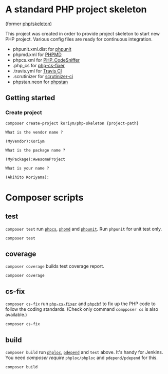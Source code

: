 # A standard PHP project skeleton
(former [php/skeleton](https://packagist.org/packages/php/skeleton))

This project was created in order to provide project skeleton to start new PHP project.
Various config files are ready for continuous integration.

 * phpunit.xml.dist for [phpunit](http://phpunit.de/manual/current/en/index.html)
 * phpmd.xml for [PHPMD](https://phpmd.org)
 * phpcs.xml for [PHP_CodeSniffer](https://github.com/squizlabs/PHP_CodeSniffer/wiki)
 * .php_cs for [php-cs-fixer](https://github.com/FriendsOfPHP/PHP-CS-Fixer)
 * .travis.yml for [Travis CI](https://travis-ci.org/)
 * .scrutinizer for [scrutinizer-ci](https://scrutinizer-ci.com/)
 * phpstan.neon for [phpstan](https://github.com/phpstan/phpstan)
 
## Getting started

### Create project

    
```
composer create-project koriym/php-skeleton {project-path}

What is the vendor name ?

(MyVendor):Koriym

What is the package name ?

(MyPackage):AwesomeProject

What is your name ?

(Akihito Koriyama):
```

# Composer scripts

## test

`composer test` run [`phpcs`](https://github.com/squizlabs/PHP_CodeSniffer), [`phpmd`](https://github.com/phpmd/phpmd) and [`phpunit`](https://github.com/sebastianbergmann/phpunit). Run `phpunit` for unit test only.

```
composer test
```

## coverage

`composer coverage` builds test coverage report.

```
composer coverage
```
## cs-fix

`composer cs-fix` run [`php-cs-fixer`](https://github.com/FriendsOfPHP/PHP-CS-Fixer) and [`phpcbf`](https://github.com/squizlabs/PHP_CodeSniffer/wiki/Fixing-Errors-Automatically) to fix up the PHP code to follow the coding standards. (Check only command `compposer cs` is also available.)

```
composer cs-fix
```

## build

`composer build` run [`phploc`](https://github.com/sebastianbergmann/phploc), [`pdepend`](https://pdepend.org/) and `test` above. It's handy for Jenkins. 
You need *composer require* `phploc/phploc` and `pdepend/pdepend` for this.

```
composer build
```
